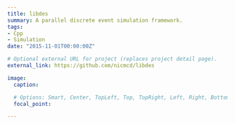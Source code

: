 ```yaml
---
title: libdes
summary: A parallel discrete event simulation framework.
tags:
- Cpp
- Simulation
date: "2015-11-01T00:00:00Z"

# Optional external URL for project (replaces project detail page).
external_link: https://github.com/nicmcd/libdes

image:
  caption:

  # Options: Smart, Center, TopLeft, Top, TopRight, Left, Right, BottomLeft, Bottom, BottomRight
  focal_point:

---
```

